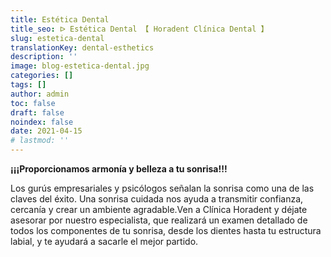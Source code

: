 ```yaml
---
title: Estética Dental
title_seo: ᐅ Estética Dental 【 Horadent Clínica Dental 】
slug: estetica-dental
translationKey: dental-esthetics
description: ''
image: blog-estetica-dental.jpg
categories: []
tags: []
author: admin
toc: false
draft: false
noindex: false
date: 2021-04-15
# lastmod: ''
---
```

**¡¡¡Proporcionamos armonía y belleza a tu sonrisa!!!**

Los gurús empresariales y psicólogos señalan la sonrisa como una de las
claves del éxito. Una sonrisa cuidada nos ayuda a transmitir confianza,
cercanía y crear un ambiente agradable.Ven a Clínica Horadent y déjate
asesorar por nuestro especialista, que realizará un examen detallado de
todos los componentes de tu sonrisa, desde los dientes hasta tu estructura
labial, y te ayudará a sacarle el mejor partido.
